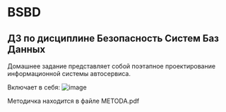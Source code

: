 # BSBD
## ДЗ по дисциплине Безопасность Систем Баз Данных

Домашнее задание представляет собой поэтапное проектирование информационной системы автосервиса.

Включает в себя: 
![image](https://github.com/StasyanVinograd/BSBD/assets/70847029/66a0df35-e7ce-4194-bc94-6389e7a2da6c)

Методичка находится в файле METODA.pdf

